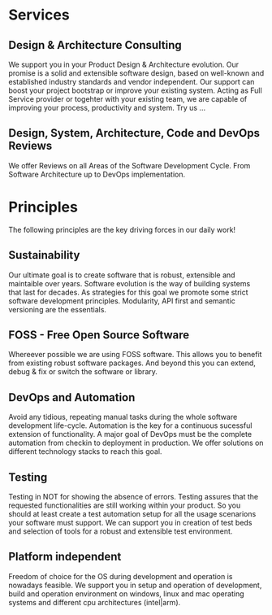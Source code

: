 # Services

## Design & Architecture Consulting

We support you in your Product Design & Architecture evolution. Our promise is a solid and extensible software design, based on well-known and established industry standards and vendor independent.
Our support can boost your project bootstrap or improve your existing system. Acting as Full Service provider or togehter with your existing team, we are capable of improving your process, productivity and system. Try us ...

## Design, System, Architecture, Code and DevOps Reviews

We offer Reviews on all Areas of the Software Development Cycle. From Software Architecture up to DevOps implementation. 

# Principles

The following principles are the key driving forces in our daily work!

## Sustainability
Our ultimate goal is to create software that is robust, extensible and maintaible over years. Software evolution is the way of building systems that last for decades. As strategies for this goal we promote some strict software development principles.
Modularity, API first and semantic versioning are the essentials.

## FOSS - Free Open Source Software
Whereever possible we are using FOSS software. This allows you to benefit from existing robust software packages.
And beyond this you can extend, debug & fix or switch the software or library.

## DevOps and Automation
Avoid any tidious, repeating manual tasks during the whole software development life-cycle. Automation is the key for a continuous sucessful extension of functionality. A major goal of DevOps must be the complete automation from checkin to deployment in production. We offer solutions on different technology stacks to reach this goal.

## Testing
Testing in NOT for showing the absence of errors. Testing assures that the requested functionalities are still working within your product. So you should at least create a test automation setup for all the usage scenarions your software must support. We can support you in creation of test beds and selection of tools for a robust and extensible test environment.

## Platform independent
Freedom of choice for the OS during development and operation is nowadays feasible. We support you in setup and operation of development, build and operation environment on windows, linux and mac operating systems and different cpu architectures (intel|arm).
